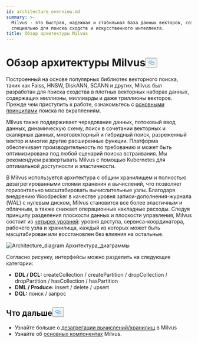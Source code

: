 ```yaml
---
id: architecture_overview.md
summary: >-
  Milvus - это быстрая, надежная и стабильная база данных векторов, созданная
  специально для поиска сходств и искусственного интеллекта.
title: Обзор архитектуры Milvus
---
```

<h1 id="Milvus-Architecture-Overview" class="common-anchor-header">Обзор архитектуры Milvus<button data-href="#Milvus-Architecture-Overview" class="anchor-icon" translate="no">
      <svg translate="no"
        aria-hidden="true"
        focusable="false"
        height="20"
        version="1.1"
        viewBox="0 0 16 16"
        width="16"
      >
        <path
          fill="#0092E4"
          fill-rule="evenodd"
          d="M4 9h1v1H4c-1.5 0-3-1.69-3-3.5S2.55 3 4 3h4c1.45 0 3 1.69 3 3.5 0 1.41-.91 2.72-2 3.25V8.59c.58-.45 1-1.27 1-2.09C10 5.22 8.98 4 8 4H4c-.98 0-2 1.22-2 2.5S3 9 4 9zm9-3h-1v1h1c1 0 2 1.22 2 2.5S13.98 12 13 12H9c-.98 0-2-1.22-2-2.5 0-.83.42-1.64 1-2.09V6.25c-1.09.53-2 1.84-2 3.25C6 11.31 7.55 13 9 13h4c1.45 0 3-1.69 3-3.5S14.5 6 13 6z"
        ></path>
      </svg>
    </button></h1><p>Построенный на основе популярных библиотек векторного поиска, таких как Faiss, HNSW, DiskANN, SCANN и других, Milvus был разработан для поиска сходства в плотных векторных наборах данных, содержащих миллионы, миллиарды и даже триллионы векторов. Прежде чем приступить к работе, ознакомьтесь с <a href="/docs/ru/glossary.md">основными принципами</a> поиска по вкраплениям.</p>
<p>Milvus также поддерживает чередование данных, потоковый ввод данных, динамическую схему, поиск в сочетании векторных и скалярных данных, многовекторный и гибридный поиск, разреженный вектор и многие другие расширенные функции. Платформа обеспечивает производительность по требованию и может быть оптимизирована под любой сценарий поиска встраивания. Мы рекомендуем развертывать Milvus с помощью Kubernetes для оптимальной доступности и эластичности.</p>
<p>В Milvus используется архитектура с общим хранилищем и полностью дезагрегированными слоями хранения и вычислений, что позволяет горизонтально масштабировать вычислительные узлы. Благодаря внедрению Woodpecker в качестве уровня записи-дополнения-журнала (WAL) с нулевым диском, Milvus становится все более эластичным и облачным, а также снижает операционные накладные расходы. Следуя принципу разделения плоскости данных и плоскости управления, Milvus состоит из <a href="/docs/ru/four_layers.md">четырех уровней</a>: уровня доступа, сервиса-координатора, рабочего узла и хранилища, каждый из которых может быть масштабирован или восстановлен без влияния на остальные.</p>
<p>
  
   <span class="img-wrapper"> <img translate="no" src="/docs/v2.6.x/assets/milvus_architecture.png" alt="Architecture_diagram" class="doc-image" id="architecture_diagram" />
   </span> <span class="img-wrapper"> <span>Архитектура_диаграммы</span> </span></p>
<p>Согласно рисунку, интерфейсы можно разделить на следующие категории:</p>
<ul>
<li><strong>DDL / DCL:</strong> createCollection / createPartition / dropCollection / dropPartition / hasCollection / hasPartition</li>
<li><strong>DML / Produce:</strong> insert / delete / upsert</li>
<li><strong>DQL:</strong> поиск / запрос</li>
</ul>
<h2 id="Whats-next" class="common-anchor-header">Что дальше<button data-href="#Whats-next" class="anchor-icon" translate="no">
      <svg translate="no"
        aria-hidden="true"
        focusable="false"
        height="20"
        version="1.1"
        viewBox="0 0 16 16"
        width="16"
      >
        <path
          fill="#0092E4"
          fill-rule="evenodd"
          d="M4 9h1v1H4c-1.5 0-3-1.69-3-3.5S2.55 3 4 3h4c1.45 0 3 1.69 3 3.5 0 1.41-.91 2.72-2 3.25V8.59c.58-.45 1-1.27 1-2.09C10 5.22 8.98 4 8 4H4c-.98 0-2 1.22-2 2.5S3 9 4 9zm9-3h-1v1h1c1 0 2 1.22 2 2.5S13.98 12 13 12H9c-.98 0-2-1.22-2-2.5 0-.83.42-1.64 1-2.09V6.25c-1.09.53-2 1.84-2 3.25C6 11.31 7.55 13 9 13h4c1.45 0 3-1.69 3-3.5S14.5 6 13 6z"
        ></path>
      </svg>
    </button></h2><ul>
<li>Узнайте больше о <a href="/docs/ru/four_layers.md">дезагрегации вычислений/хранилищ</a> в Milvus</li>
<li>Узнайте об <a href="/docs/ru/main_components.md">основных компонентах</a> Milvus.</li>
</ul>
